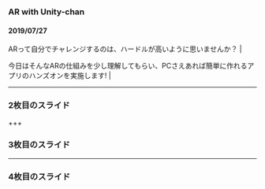 ### AR with Unity-chan

#### 2019/07/27  

ARって自分でチャレンジするのは、ハードルが高いように思いませんか？ | 

今日はそんなARの仕組みを少し理解してもらい、PCさえあれば簡単に作れるアプリのハンズオンを実施します! | 

---


### 2枚目のスライド


+++


### 3枚目のスライド


---


### 4枚目のスライド
